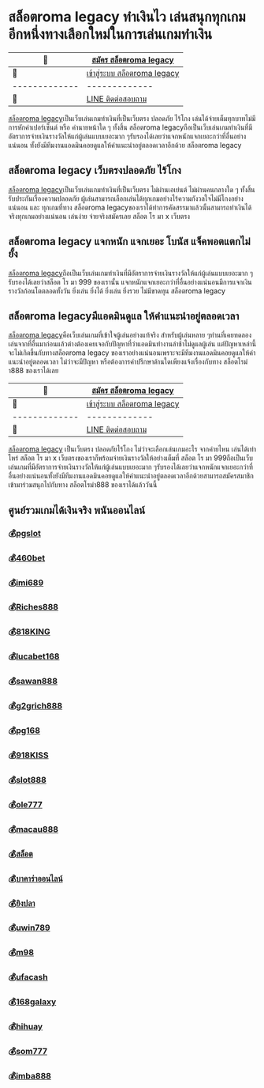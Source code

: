 # สล็อตroma legacy​ ทำเงินไว​​ เล่นสนุกทุกเกม​ อีกหนึ่งทางเลือกใหม่ในการเล่นเกมทำเงิน

:money_with_wings: | [สมัคร สล็อตroma legacy](https://bit.ly/3LRjuTX)
------------- | -------------
:sparkling_heart:  |[เข้าสู่ระบบ สล็อตroma legacy​](https://bit.ly/3LRjuTX)
------------- | -------------
:calling: | [LINE ติดต่อสอบถาม](https://bit.ly/3fv4cbx)

[สล็อตroma legacy​](https://bit.ly/3LRjuTX)   เป็นเว็บเล่นเกมทำเงินที่เป็นเว็บตรง​ ปลอดภัย​ ไร้​โกง​ เล่นได้​จ่าย​เต็​มทุก​บาท​ ไม่​มีการ​หักค่าเป​อร์เซ็นต์​ หรือ​ ค่า​นาย​หน้าใด​ ๆ​ ทั้งสิ้น​ สล็อตroma legacy​ ถือเป็นเว็บเล่นเกมทำเงินที่มีอัตราการจ่ายเงินรางวัลให้แก่ผู้เล่นแบบเยอะมาก​ ๆ​ รับรอง​ได้​เ​ลยว่า​แจก​หนัก​แจก​เยอะ​กว่า​ที่อื่น​อย่าง​แน่นอน​ ทั้งยังมีทีมงานแอดมิน​คอย​ดูแล​ ให้​คำแนะนำ​อยู่​ตลอดเวลา​อีกด้วย​ สล็อตroma legacy

## สล็อตroma legacy​ เว็บตรง​ ปลอดภัย​ ไร้​โกง​
[สล็อตroma legacy​](https://bit.ly/3LRjuTX) เป็นเว็บเล่นเกมทำเงินที่เป็นเว็บตรง​ ไ​ม่ผ่าน​เอเย่นต์​ ไ​ม่ผ่าน​คนกลาง​ใด​ ๆ​ ทั้งสิ้น​ รับประกัน​เรื่อง​ความ​ปลอดภัย​ ผู้เล่น​สามารถ​เลือก​เล่​นไ​ด้ทุก​เกม​อย่าง​ไร้​ความ​กังวลใจ​ ไม่มี​โกง​อย่าง​แน่นอน​ และ​ ทุก​เกม​ที่ทาง​ สล็อตroma legacy​ ของเราได้ทำการ​คัด​สรร​มาแล้ว​นั้น​สามารถ​ทำ​เงินได้​จริง​ทุก​เกม​อย่าง​แน่นอน​ เล่นง่าย​ จ่ายจริง​ สมัครเลย​ สล็อต โร มา x เว็บตรง

## สล็อตroma legacy​ แจกหนัก​ แจก​เยอะ​ โบนัส​ แจ็ค​พอต​แตก​ไม่ยั้ง
[สล็อตroma legacy​](https://bit.ly/3LRjuTX) ถือเป็นเว็บเล่นเกม​ทำเงิน​ที่มี​อัตรา​การ​จ่าย​เงิน​รางวัล​ให้​แก่​ผู้เล่น​แบบ​เย​อะมาก​ ๆ​ รับรอง​ได้​เ​ลยว่า​ สล็อต โร มา 999​ ของเรานั้น​ แจก​หนัก​แจก​เยอะ​กว่า​ที่อื่น​อย่าง​แน่นอน​ มีการแจกเงินรางวัลก้อนโตตลอดทั้งวัน​ ยิ่งเล่น​ ยิ่ง​ได้​ ยิ่ง​เล่น​ ยิ่ง​รวย​ ไม่มี​ขาดทุน​ สล็อตroma legacy

## สล็อตroma legacy​ มีแอดมิน​ดูแล​ ให้​คำแนะนำ​อยู่​ตลอดเวลา​
[สล็อตroma legacy​](https://bit.ly/3LRjuTX) คือเว็บเล่นเกมที่เข้าใจผู้เล่นอย่างแท้จริง​ สำหรับ​ผู้​เล่​นหลาย​ ๆ​ ท่านที่เคยทดลองเล่นจากที่อื่นมาก่อ​นแล้ว​ ต่างต้องเคยเจอกับปัญหา​ที่ว่า​แอด​มิน​ทำงาน​ล่าช้า​ไม่​ดูแล​ผู้เล่น​ แต่​ปัญหา​เหล่านี้​จะ​ไม่​เกิดขึ้น​กับทาง​ สล็อตroma legacy​ ของเราอย่างแน่นอน​ เพราะ​จะมี​ทีมงาน​แอด​มิน​คอย​ดูแล​ให้​คำแนะนำ​อยู่​ตลอดเวลา​ ไม่ว่าจะ​มีปัญหา​ หรือ​ ต้องการ​คำปรึกษา​ด้าน​ใด​เพียง​แจ้ง​เรื่อง​กับทาง​ สล็อตโรม่า888 ของเราได้เลย

:money_with_wings: | [สมัคร สล็อตroma legacy](https://bit.ly/3LRjuTX)
------------- | -------------
:sparkling_heart:  |[เข้าสู่ระบบ สล็อตroma legacy​](https://bit.ly/3LRjuTX)
------------- | -------------
:calling: | [LINE ติดต่อสอบถาม](https://bit.ly/3fv4cbx)

[สล็อตroma legacy​](https://bit.ly/3LRjuTX) เป็นเว็บตรง​ ปลอดภัย​ ไร้​โกง​ ไม่ว่าจะเล​ือกเล่นเกม​อะไร​ จา​กค่า​ยไหน​ เล่นได้​เท่าไหร่​ สล็อต โร มา x เว็บตรง​ ของเราก็พร้อมจ่ายเงินรางวัลให้อย่างเต็มที่​ สล็อต โร มา 999​ ถือเป็นเว็บเล่นเกมที่​มีอัตรา​การ​จ่าย​เงิน​รางวัล​ให้​แก่​ผู้เล่น​แบบ​เย​อะมาก​ ๆ​ รับรอง​ได้​เ​ลยว่า​แจก​หนัก​แจก​เยอะ​กว่า​ที่อื่น​อย่าง​แน่นอน​ ทั้งยังมีทีมงานแอดมิน​คอย​ดูแล​ให้​คำแนะนำ​อยู่​ตลอดเวลา​อีกด้วย​ สามารถสมัครสมาชิกเข้ามา​ร่วม​สนุก​ไป​กับทาง​ สล็อตโรม่า888​ ของเรา​ได้แล้ววันนี้



 
## ศูนย์รวมเกมได้เงินจริง พนันออนไลน์
### :moneybag:[pgslot](https://bit.ly/3LRjuTX)
### :moneybag:[460bet](https://bit.ly/3LRjuTX)
### :moneybag:[imi689](https://bit.ly/3LRjuTX)
### :moneybag:[Riches888](https://bit.ly/3LRjuTX)
### :moneybag:[818KING](https://bit.ly/3LRjuTX)
### :moneybag:[lucabet168](https://bit.ly/3LRjuTX)
### :moneybag:[sawan888](https://bit.ly/3LRjuTX)
### :moneybag:[g2grich888](https://bit.ly/3LRjuTX)
### :moneybag:[pg168](https://bit.ly/3LRjuTX)
### :moneybag:[918KISS](https://bit.ly/3LRjuTX)
### :moneybag:[slot888](https://bit.ly/3LRjuTX)
### :moneybag:[ole777](https://bit.ly/3LRjuTX)
### :moneybag:[macau888](https://bit.ly/3LRjuTX)
### :moneybag:[สล็อต](https://bit.ly/3LRjuTX)
### :moneybag:[บาคาร่าออนไลน์](https://bit.ly/3LRjuTX)
### :moneybag:[ยิงปลา](https://bit.ly/3LRjuTX)
### :moneybag:[uwin789](https://bit.ly/3LRjuTX)
### :moneybag:[m98](https://bit.ly/3LRjuTX)
### :moneybag:[ufacash](https://bit.ly/3LRjuTX)
### :moneybag:[168galaxy](https://bit.ly/3LRjuTX)
### :moneybag:[hihuay](https://bit.ly/3LRjuTX)
### :moneybag:[som777](https://bit.ly/3LRjuTX)
### :moneybag:[imba888](https://bit.ly/3LRjuTX)
